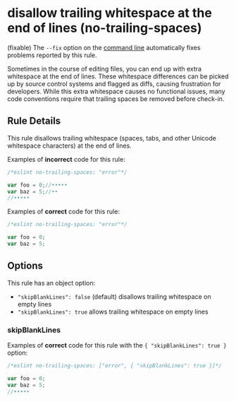 # disallow trailing whitespace at the end of lines (no-trailing-spaces)

(fixable) The `--fix` option on the [command line](../user-guide/command-line-interface#fix) automatically fixes problems reported by this rule.

Sometimes in the course of editing files, you can end up with extra whitespace at the end of lines. These whitespace differences can be picked up by source control systems and flagged as diffs, causing frustration for developers. While this extra whitespace causes no functional issues, many code conventions require that trailing spaces be removed before check-in.

## Rule Details

This rule disallows trailing whitespace (spaces, tabs, and other Unicode whitespace characters) at the end of lines.

Examples of **incorrect** code for this rule:

```js
/*eslint no-trailing-spaces: "error"*/

var foo = 0;//•••••
var baz = 5;//••
//•••••
```

Examples of **correct** code for this rule:

```js
/*eslint no-trailing-spaces: "error"*/

var foo = 0;
var baz = 5;
```

## Options

This rule has an object option:

* `"skipBlankLines": false` (default) disallows trailing whitespace on empty lines
* `"skipBlankLines": true` allows trailing whitespace on empty lines

### skipBlankLines

Examples of **correct** code for this rule with the `{ "skipBlankLines": true }` option:

```js
/*eslint no-trailing-spaces: ["error", { "skipBlankLines": true }]*/

var foo = 0;
var baz = 5;
//•••••
```

